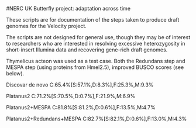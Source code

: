 #NERC UK Butterfly project: adaptation across time

These scripts are for documentation of the steps taken to produce draft genomes for the Velocity project.

The scripts are not designed for general use, though they may be of interest to researchers who are interested in resolving excessive heterozygosity in short-insert Illumina data and recovering gene-rich draft genomes.

Thymelicus acteon was used as a test case. Both the Redundans step and MESPA step (using proteins from Hmel2.5), improved BUSCO scores (see below).

Discovar de novo
C:65.4%[S:57.1%,D:8.3%],F:25.3%,M:9.3%

Platanus2
C:71.2%[S:70.5%,D:0.7%],F:21.9%,M:6.9%

Platanus2+MESPA
C:81.8%[S:81.2%,D:0.6%],F:13.5%,M:4.7%

Platanus2+Redundans+MESPA
C:82.7%[S:82.1%,D:0.6%],F:13.0%,M:4.3%
